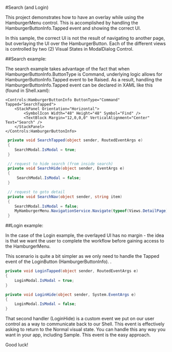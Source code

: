 ﻿#Search (and Login)

This project demonstrates how to have an overlay while using the HamburgerMenu control. This is accomplished by handling the HamburgerButtonInfo.Tapped event and showing the correct UI.

In this sample, the correct UI is not the result of navigating to another page, but overlaying the UI over the HamburgerButton. Each of the different views is controlled by two (2) Visual States in ModalDialog Control.

##Search example:

The search example takes advantage of the fact that when HamburgerButtonInfo.ButtonType is Command, underlying logic allows for HamburgerButtonInfo.Tapped event to be Raised. As a result, handling the HamburgerButtonInfo.Tapped event can be declared in XAML like this (found in Shell.xaml):

````XAML
<Controls:HamburgerButtonInfo ButtonType="Command" Tapped="SearchTapped">
    <StackPanel Orientation="Horizontal">
        <SymbolIcon Width="48" Height="48" Symbol="Find" />
        <TextBlock Margin="12,0,0,0" VerticalAlignment="Center" Text="Search" />
    </StackPanel>
</Controls:HamburgerButtonInfo>
````

````csharp
 private void SearchTapped(object sender, RoutedEventArgs e)
 {	
    SearchModal.IsModal = true;
 }

 // request to hide search (from inside search)
 private void SearchHide(object sender, EventArgs e)
 {
     SearchModal.IsModal = false;
 }

 // request to goto detail
 private void SearchNav(object sender, string item)
 {
    SearchModal.IsModal = false;
    MyHamburgerMenu.NavigationService.Navigate(typeof(Views.DetailPage), item);
 }
````

##Login example:

In the case of the Login example, the overlayed UI has no margin - the idea is that we want the user to complete the workflow before gaining access to the HamburgerMenu.

This scenario is quite a bit simpler as we only need to handle the Tapped event of the LoginButton (HamburgerButtonInfo). .

````csharp
private void LoginTapped(object sender, RoutedEventArgs e)
{
    LoginModal.IsModal = true;
}

private void LoginHide(object sender, System.EventArgs e)
{
    LoginModal.IsModal = false;
}
````

That second handler (LoginHide) is a custom event we put on our user control as a way to communicate back to our Shell. This event is effectively asking to return to the Normal visual state. You can handle this any way you want in your app, including Sample. This event is the easy approach.

Good luck!